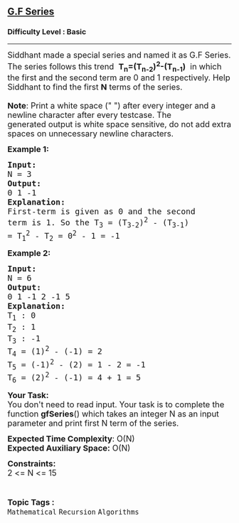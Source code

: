 <h2><a href="https://practice.geeksforgeeks.org/problems/gf-series3535/0">G.F Series</a></h2><h3>Difficulty Level : Basic</h3><hr><div class="problems_problem_content__Xm_eO"><p><span style="font-size:18px">Siddhant made a special series and named it as G.F Series. The series follows this trend &nbsp;<strong>T<sub>n</sub>=(T<sub>n-2</sub>)<sup>2</sup>-(T<sub>n-1</sub>)</strong> &nbsp;in which the first and the second term are 0 and 1 respectively. Help Siddhant to find the first&nbsp;<strong>N</strong> terms of the series.<br>
<br>
<strong>Note</strong>: Print a white&nbsp;space (" ") after every integer and a newline character after every testcase.&nbsp;The generated&nbsp;output is white space sensitive, do not add extra spaces on unnecessary newline characters.</span></p>

<p><strong><span style="font-size:18px">Example 1:</span></strong></p>

<pre><strong><span style="font-size:18px">Input:
</span></strong><span style="font-size:18px">N = 3</span>
<strong><span style="font-size:18px">Output:
</span></strong><span style="font-size:18px">0 1 -1</span>
<strong><span style="font-size:18px">Explanation:
</span></strong><span style="font-size:18px">First-term is given as 0 and the second 
term is 1. So the T<sub>3</sub> = (T<sub>3-2</sub>)<sup>2</sup> - (T<sub>3-1</sub>) 
= T<sub>1</sub><sup>2</sup> - T<sub>2</sub> = 0<sup>2</sup> - 1 = -1</span></pre>

<p><strong><span style="font-size:18px">Example 2:</span></strong></p>

<pre><strong><span style="font-size:18px">Input:
</span></strong><span style="font-size:18px">N = 6</span>
<strong><span style="font-size:18px">Output:
</span></strong><span style="font-size:18px">0 1 -1 2 -1 5  </span>
<strong><span style="font-size:18px">Explanation:
</span></strong><span style="font-size:18px">T<sub>1</sub> : 0
T<sub>2</sub> : 1
T<sub>3</sub> : -1
T<sub>4</sub> = (1)<sup>2</sup> - (-1) = 2
T<sub>5</sub> = (-1)<sup>2</sup> - (2) = 1 - 2 = -1
T<sub>6</sub> = (2)<sup>2</sup> - (-1) = 4 + 1 = 5 </span></pre>

<p><span style="font-size:18px"><strong>Your Task:&nbsp;&nbsp;</strong></span><br>
<span style="font-size:18px">You don't need to read input. Your task is to complete the function&nbsp;<strong>gfSeries</strong>()&nbsp;which takes an integer N as an input parameter and print first N term of the series.</span></p>

<p><span style="font-size:18px"><strong>Expected Time Complexity</strong>:&nbsp;O(N)<br>
<strong>Expected Auxiliary Space:</strong>&nbsp;O(N)</span></p>

<p><span style="font-size:18px"><strong>Constraints:</strong><br>
2 &lt;= N&nbsp;&lt;= 15</span></p>
</div><br><p><span style=font-size:18px><strong>Topic Tags : </strong><br><code>Mathematical</code>&nbsp;<code>Recursion</code>&nbsp;<code>Algorithms</code>&nbsp;